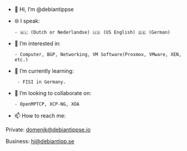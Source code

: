 - 👋 Hi, I’m @debiantippse

- 🌐 I speak:

      - 🇳🇱 (Dutch or Nederlandse) 🇺🇸 (US English) 🇩🇪 (German)

- 👀 I’m interested in:
      
      - Computer, BGP, Networking, VM Software(Proxmox, VMware, XEN, etc.)

- 🌱 I’m currently learning:
       
       - FISI in Germany.

- 💞️ I’m looking to collaborate on:
      
      - OpenMPTCP, XCP-NG, XOA

- 📫 How to reach me:

Private: domenik@debiantippse.io

Business: hi@debiantipp.se

<!---
debiantippse/debiantippse is a ✨ special ✨ repository because its `README.md` (this file) appears on your GitHub profile.
You can click the Preview link to take a look at your changes.
--->
